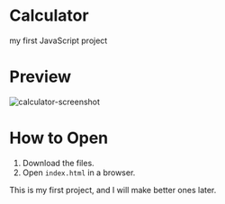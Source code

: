 # Calculator
 my first JavaScript project 

# Preview
![calculator-screenshot](https://github.com/user-attachments/assets/eb3894e6-bcd2-4c34-96aa-b363cc0a55c5)

# How to Open
1. Download the files.
2. Open `index.html` in a browser.

This is my first project, and I will make better ones later.
